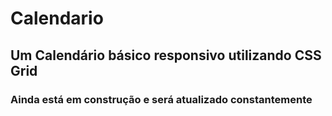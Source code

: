 # Calendario

## Um Calendário básico responsivo utilizando CSS Grid

### Ainda está em construção e será atualizado constantemente
